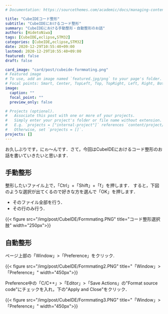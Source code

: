 ```yaml
---
# Documentation: https://sourcethemes.com/academic/docs/managing-content/

title: "CubeIDEコード整形"
subtitle: "CubeIDEにおけるコード整形"
summary: "CubeIDEにおける手動整形・自動整形のお話"
authors: [HidetoNiwa]
tags: [CubeIDE,eclipse,STM32]
categories: [CubeIDE,eclipse,STM32]
date: 2020-12-29T10:55:40+09:00
lastmod: 2020-12-29T10:55:40+09:00
featured: false
draft: false

card_image: "card/post/cubeide-formmating.png"
# Featured image
# To use, add an image named `featured.jpg/png` to your page's folder.
# Focal points: Smart, Center, TopLeft, Top, TopRight, Left, Right, BottomLeft, Bottom, BottomRight.
image:
  caption: ""
  focal_point: ""
  preview_only: false

# Projects (optional).
#   Associate this post with one or more of your projects.
#   Simply enter your project's folder or file name without extension.
#   E.g. `projects = ["internal-project"]` references `content/project/deep-learning/index.md`.
#   Otherwise, set `projects = []`.
projects: []
---
```

お久しぶりです，にゎ～んです．さて，今回はCubeIDEにおけるコード整形のお話を書いていきたいと思います．

## 手動整形

整形したいファイル上で，「Ctrl」+「Shift」+「f」を押します．
すると，下図のような選択が出てくるので好きな方を選んで「OK」を押します．

* そのファイル全部を行う．
* その行のみ行う．

{{< figure src="/img/post/CubeIDE/Formmating.PNG" title="コード整形選択肢" width="250px">}}

## 自動整形

ページ上部の「Window」>「Preference」をクリック.

{{< figure src="/img/post/CubeIDE/Formmating2.PNG" title="「Window」>「Preference」" width="450px">}}

Preference中の「C/C++」>「Editor」>「Save Actions」の"Format source code"にチェックを入れ，下の"Apply and Close"をクリック．

{{< figure src="/img/post/CubeIDE/Formmating3.PNG" title="「Window」>「Preference」" width="450px">}}
